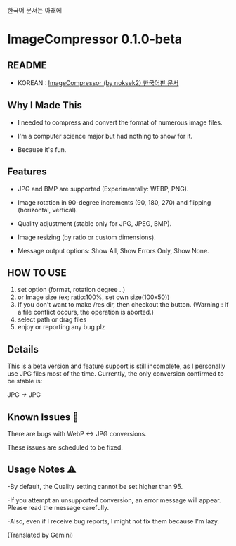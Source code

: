 한국어 문서는 아래에


# ImageCompressor 0.1.0-beta
## README 
- KOREAN : [ImageCompressor (by noksek2) 한국어판 문서](./README_KR.md)

## Why I Made This
- I needed to compress and convert the format of numerous image files.

- I'm a computer science major but had nothing to show for it.

- Because it's fun.

## Features
- JPG and BMP are supported (Experimentally: WEBP, PNG).

- Image rotation in 90-degree increments (90, 180, 270) and flipping (horizontal, vertical).

- Quality adjustment (stable only for JPG, JPEG, BMP).
- Image resizing (by ratio or custom dimensions).
- Message output options: Show All, Show Errors Only, Show None.

## HOW TO USE
1. set option (format, rotation degree ..)
2. or Image size (ex; ratio:100%, set own size(100x50))
3. If you don't want to make /res dir, then checkout the button. (Warning : If a file conflict occurs, the operation is aborted.)
4. select path or drag files
5. enjoy or reporting any bug plz


## Details
This is a beta version and feature support is still incomplete, as I personally use JPG files most of the time. Currently, the only conversion confirmed to be stable is:

JPG -> JPG

## Known Issues 🐛
There are bugs with WebP <-> JPG conversions.

These issues are scheduled to be fixed.

## Usage Notes ⚠️
-By default, the Quality setting cannot be set higher than 95.

-If you attempt an unsupported conversion, an error message will appear. Please read the message carefully.

-Also, even if I receive bug reports, I might not fix them because I'm lazy.

(Translated by Gemini)
